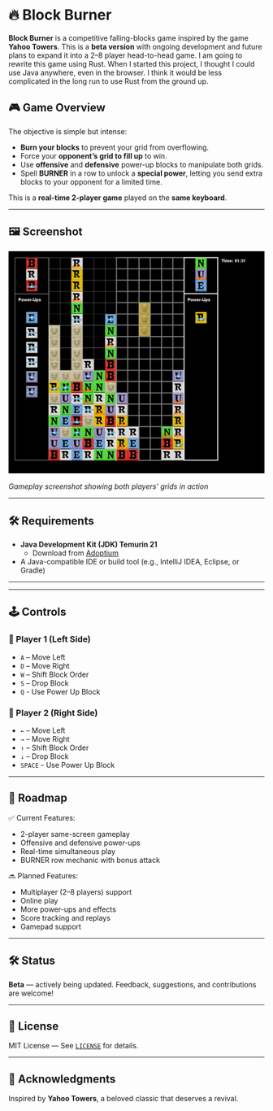 # 🔥 Block Burner

**Block Burner** is a competitive falling-blocks game inspired by the game **Yahoo Towers**. This is a **beta version** with ongoing development and future plans to expand it into a 2–8 player head-to-head game. 
I am going to rewrite this game using Rust. When I started this project, I thought I could use Java anywhere, even in the browser. I think it would be less complicated in the long run to use Rust from the ground up.

## 🎮 Game Overview

The objective is simple but intense:

- **Burn your blocks** to prevent your grid from overflowing.
- Force your **opponent’s grid to fill up** to win.
- Use **offensive** and **defensive** power-up blocks to manipulate both grids.
- Spell **BURNER** in a row to unlock a **special power**, letting you send extra blocks to your opponent for a limited time.

This is a **real-time 2-player game** played on the **same keyboard**.

---

## 🖼️ Screenshot

![Block Burner Gameplay](screenshot.png)

*Gameplay screenshot showing both players’ grids in action*

---

## 🛠 Requirements

- **Java Development Kit (JDK) Temurin 21**
  - Download from [Adoptium](https://adoptium.net/)
- A Java-compatible IDE or build tool (e.g., IntelliJ IDEA, Eclipse, or Gradle)

---

---

## 🕹️ Controls

### 👤 Player 1 (Left Side)
- `A` – Move Left  
- `D` – Move Right  
- `W` – Shift Block Order  
- `S` – Drop Block
- `Q` - Use Power Up Block 

### 👤 Player 2 (Right Side)
- `←` – Move Left  
- `→` – Move Right  
- `↑` – Shift Block Order  
- `↓` – Drop Block
- `SPACE` - Use Power Up Block  

---

## 🚧 Roadmap

✅ Current Features:
- 2-player same-screen gameplay  
- Offensive and defensive power-ups  
- Real-time simultaneous play  
- BURNER row mechanic with bonus attack

🔜 Planned Features:
- Multiplayer (2–8 players) support  
- Online play  
- More power-ups and effects  
- Score tracking and replays  
- Gamepad support

---

## 🛠 Status

**Beta** — actively being updated. Feedback, suggestions, and contributions are welcome!

---

## 📜 License

MIT License — See [`LICENSE`](./LICENSE) for details.

---

## 🙏 Acknowledgments

Inspired by **Yahoo Towers**, a beloved classic that deserves a revival.
